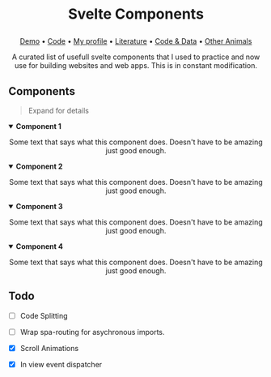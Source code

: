 <h1 align="center">
  <p>Svelte Components</p>
</h1>
<p align="center">
  <a href="https://antonio-leitao.github.io/components/">Demo</a> •
  <a href="https://github.com/Antonio-Leitao/components/tree/master">Code</a> •
  <a href="https://antonio-leitao.github.io/">My profile</a> •
  <a href="https://antonio-leitao.github.io/components/">Literature</a> •
  <a href="https://antonio-leitao.github.io/components/">Code & Data</a> •
  <a href="https://antonio-leitao.github.io/components/">Other Animals</a>
</p>

<p align="center">A curated list of usefull svelte components that I used to practice and now use for building websites and web apps. This is in constant modification.</p>

## Components

> Expand for details
<details open>
  <summary>
    <strong>Component 1</strong>
  </summary>
  <p align="center">
  Some text that says what this component does. Doesn't have to be amazing just good enough.
  </p>
</details>


<details open>
  <summary>
    <strong>Component 2</strong>
  </summary>
  <p align="center">
  Some text that says what this component does. Doesn't have to be amazing just good enough.
  </p>
</details>

<details open>
  <summary>
    <strong>Component 3</strong>
  </summary>
  <p align="center">
  Some text that says what this component does. Doesn't have to be amazing just good enough.
  </p>
</details>

<details open>
  <summary>
    <strong>Component 4</strong>
  </summary>
  <p align="center">
  Some text that says what this component does. Doesn't have to be amazing just good enough.
  </p>
</details>

## Todo

- [ ] Code Splitting
- [ ] Wrap spa-routing for asychronous imports.
- [x] Scroll Animations
- [x] In view event dispatcher

